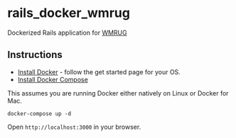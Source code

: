 # rails_docker_wmrug

Dockerized Rails application for [WMRUG](http://www.meetup.com/West-Midlands-Ruby-User-Group-WMRUG/events/231242177/)

## Instructions

- [Install Docker](https://www.docker.com/) - follow the get started page for your OS.
- [Install Docker Compose](https://docs.docker.com/compose/install/)

This assumes you are running Docker either natively on Linux or Docker for Mac.

    docker-compose up -d

Open `http://localhost:3000` in your browser.     
